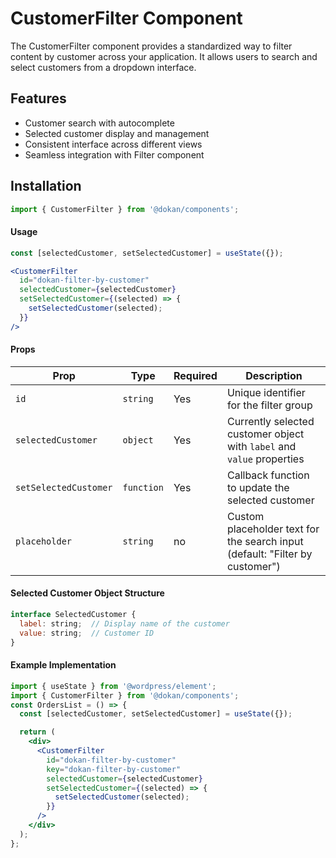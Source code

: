 # CustomerFilter Component

The CustomerFilter component provides a standardized way to filter content by customer across your application. It allows users to search and select customers from a dropdown interface.

## Features

- Customer search with autocomplete
- Selected customer display and management
- Consistent interface across different views
- Seamless integration with Filter component

## Installation

```jsx
import { CustomerFilter } from '@dokan/components';
```

#### Usage

```jsx
const [selectedCustomer, setSelectedCustomer] = useState({});

<CustomerFilter
  id="dokan-filter-by-customer"
  selectedCustomer={selectedCustomer}
  setSelectedCustomer={(selected) => {
    setSelectedCustomer(selected);
  }}
/>
```

#### Props

| Prop         | Type       | Required | Description |
|--------------|------------|----------|-------------|
| `id`         | `string`   | Yes      | Unique identifier for the filter group |
| `selectedCustomer` | `object`   | Yes      | Currently selected customer object with `label` and `value` properties |
| `setSelectedCustomer` | `function` | Yes      | Callback function to update the selected customer |
| `placeholder` | `string`   | no       | Custom placeholder text for the search input (default: "Filter by customer") |

#### Selected Customer Object Structure

```jsx
interface SelectedCustomer {
  label: string;  // Display name of the customer
  value: string;  // Customer ID
}
```

#### Example Implementation

```jsx
import { useState } from '@wordpress/element';
import { CustomerFilter } from '@dokan/components';
const OrdersList = () => {
  const [selectedCustomer, setSelectedCustomer] = useState({});

  return (
    <div>
      <CustomerFilter
        id="dokan-filter-by-customer"
        key="dokan-filter-by-customer"
        selectedCustomer={selectedCustomer}
        setSelectedCustomer={(selected) => {
          setSelectedCustomer(selected);
        }}
      />
    </div>
  );
};
```
